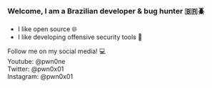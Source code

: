 ### Welcome, I am a Brazilian developer & bug hunter 🇧🇷🪲


- I like open source 🌐
- I like developing offensive security tools 🔧

Follow me on my social media! 💻<br>
Youtube: @pwn0ne<br>
Twitter: @pwn0x01<br>
Instagram: @pwn0x01<br>


